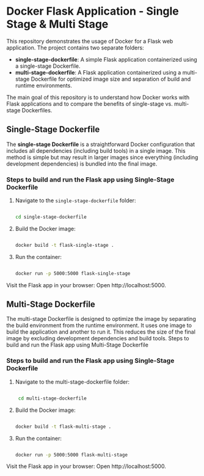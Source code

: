 # Docker Flask Application - Single Stage & Multi Stage

This repository demonstrates the usage of Docker for a Flask web application. The project contains two separate folders:

- **single-stage-dockerfile**: A simple Flask application containerized using a single-stage Dockerfile.
- **multi-stage-dockerfile**: A Flask application containerized using a multi-stage Dockerfile for optimized image size and separation of build and runtime environments.

The main goal of this repository is to understand how Docker works with Flask applications and to compare the benefits of single-stage vs. multi-stage Dockerfiles.


## Single-Stage Dockerfile

The **single-stage Dockerfile** is a straightforward Docker configuration that includes all dependencies (including build tools) in a single image. This method is simple but may result in larger images since everything (including development dependencies) is bundled into the final image.

### Steps to build and run the Flask app using Single-Stage Dockerfile

1. Navigate to the `single-stage-dockerfile` folder:
   
   ```bash
   
   cd single-stage-dockerfile
   
3. Build the Docker image:
   
   ```bash

   docker build -t flask-single-stage .

5. Run the container:
   
   ```bash

   docker run -p 5000:5000 flask-single-stage

Visit the Flask app in your browser: Open http://localhost:5000.




## Multi-Stage Dockerfile

The multi-stage Dockerfile is designed to optimize the image by separating the build environment from the runtime environment. It uses one image to build the application and another to run it. This reduces the size of the final image by excluding development dependencies and build tools.
Steps to build and run the Flask app using Multi-Stage Dockerfile


### Steps to build and run the Flask app using Single-Stage Dockerfile


1. Navigate to the multi-stage-dockerfile folder:

   ```bash

    cd multi-stage-dockerfile

2. Build the Docker image:

   ```bash

   docker build -t flask-multi-stage .

3. Run the container:

   ```bash

   docker run -p 5000:5000 flask-multi-stage


Visit the Flask app in your browser: Open http://localhost:5000.






